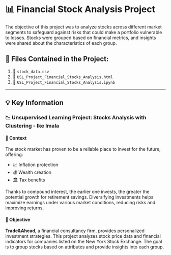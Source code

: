 # 📊 Financial Stock Analysis Project

The objective of this project was to analyze stocks across different market segments to safeguard against risks that could make a portfolio vulnerable to losses. Stocks were grouped based on financial metrics, and insights were shared about the characteristics of each group.

## 📁 Files Contained in the Project:
1. 📂 `stock_data.csv`
2. 📂 `USL_Project_Financial_Stocks_Analysis.html`
3. 📂 `USL_Project_Financial_Stocks_Analysis.ipynb`

---

## 💡 Key Information

### 📉 **Unsupervised Learning Project: Stocks Analysis with Clustering - Ike Imala**

#### 🏦 **Context**
The stock market has proven to be a reliable place to invest for the future, offering:
- 📈 Inflation protection
- 💰 Wealth creation
- 🏛️ Tax benefits

Thanks to compound interest, the earlier one invests, the greater the potential growth for retirement savings. Diversifying investments helps maximize earnings under various market conditions, reducing risks and improving returns.

#### 🎯 **Objective**
**Trade&Ahead**, a financial consultancy firm, provides personalized investment strategies. This project analyzes stock price data and financial indicators for companies listed on the New York Stock Exchange. The goal is to group stocks based on attributes and provide insights into each group.
